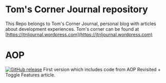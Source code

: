# Tom's Corner Journal repository

This Repo belongs to Tom's Corner Journal, personal blog with articles about development experiences. Tom's corner can be found at [https://jtnljournal.wordpress.com](https://jtnljournal.wordpress.com)

# AOP
[![GitHub release](https://img.shields.io/badge/Version-1.0-blue)](https://cutt.ly/1f1fU3G) First version which includes code from AOP Revisited + Toggle Features article.
